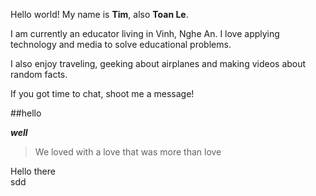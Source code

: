 Hello world!
My name is **Tim**, also **Toan Le**.

I am currently an educator living in Vinh, Nghe An. I love applying technology and media to solve educational problems.

I also enjoy traveling, geeking about airplanes and making videos about random facts.

If you got time to chat, shoot me a message!

##hello

_**well**_

> We loved with a love that was more than love

Hello there       
sdd      

